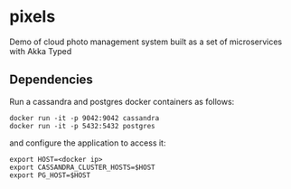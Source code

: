 # pixels
Demo of cloud photo management system built as a set of microservices with Akka Typed

## Dependencies

Run a cassandra and postgres docker containers as follows:

```shell
docker run -it -p 9042:9042 cassandra
docker run -it -p 5432:5432 postgres
```

and configure the application to access it: 

```shell
export HOST=<docker ip>
export CASSANDRA_CLUSTER_HOSTS=$HOST
export PG_HOST=$HOST
```


